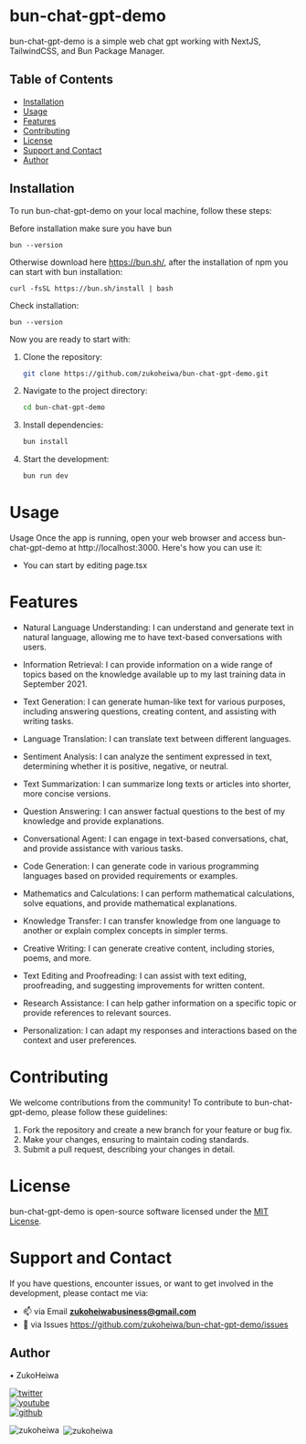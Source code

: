 # bun-chat-gpt-demo

bun-chat-gpt-demo is a simple web chat gpt working with NextJS, TailwindCSS, and Bun Package Manager.

## Table of Contents

- [Installation](#installation)
- [Usage](#usage)
- [Features](#features)
- [Contributing](#contributing)
- [License](#license)
- [Support and Contact](#support-and-contact)
- [Author](#author)
## Installation

To run bun-chat-gpt-demo on your local machine, follow these steps:

Before installation make sure you have bun
```
bun --version
```

Otherwise download here https://bun.sh/, after the installation of npm you can start with bun installation:

```
curl -fsSL https://bun.sh/install | bash
```
Check installation:

```
bun --version
```

Now you are ready to start with:

1. Clone the repository:

    ```bash
   git clone https://github.com/zukoheiwa/bun-chat-gpt-demo.git
    ```
2. Navigate to the project directory:

    ```bash
    cd bun-chat-gpt-demo
    ```
3. Install dependencies:
    ```bash
    bun install
    ```

4. Start the development:
    ```bash
    bun run dev
    ```

# Usage
Usage
Once the app is running, open your web browser and access bun-chat-gpt-demo at http://localhost:3000. Here's how you can use it:

- You can start by editing page.tsx

# Features
- Natural Language Understanding: I can understand and generate text in natural language, allowing me to have text-based conversations with users.

- Information Retrieval: I can provide information on a wide range of topics based on the knowledge available up to my last training data in September 2021.

- Text Generation: I can generate human-like text for various purposes, including answering questions, creating content, and assisting with writing tasks.

- Language Translation: I can translate text between different languages.

- Sentiment Analysis: I can analyze the sentiment expressed in text, determining whether it is positive, negative, or neutral.

- Text Summarization: I can summarize long texts or articles into shorter, more concise versions.

- Question Answering: I can answer factual questions to the best of my knowledge and provide explanations.

- Conversational Agent: I can engage in text-based conversations, chat, and provide assistance with various tasks.

- Code Generation: I can generate code in various programming languages based on provided requirements or examples.

- Mathematics and Calculations: I can perform mathematical calculations, solve equations, and provide mathematical explanations.

- Knowledge Transfer: I can transfer knowledge from one language to another or explain complex concepts in simpler terms.

- Creative Writing: I can generate creative content, including stories, poems, and more.

- Text Editing and Proofreading: I can assist with text editing, proofreading, and suggesting improvements for written content.

- Research Assistance: I can help gather information on a specific topic or provide references to relevant sources.

- Personalization: I can adapt my responses and interactions based on the context and user preferences. 

# Contributing
We welcome contributions from the community! To contribute to bun-chat-gpt-demo, please follow these guidelines:
1. Fork the repository and create a new branch for your feature or bug fix.
2. Make your changes, ensuring to maintain coding standards.
3. Submit a pull request, describing your changes in detail.

# License
bun-chat-gpt-demo is open-source software licensed under the [MIT License](https://choosealicense.com/licenses/mit/).

# Support and Contact
If you have questions, encounter issues, or want to get involved in the development, please contact me via:
- 📫 via Email **zukoheiwabusiness@gmail.com**
- 📄 via Issues https://github.com/zukoheiwa/bun-chat-gpt-demo/issues 

## Author
&#8226; ZukoHeiwa
<div>
<a href="https://www.youtube.com/channel/UCt3X0lR50_2yqdj9o3LUpKA" target="blank">
  <img src="https://img.shields.io/badge/@ZukoHeiwa-blue?style=for-the-badge&logo=twitter" alt="twitter" />
</a>
<br>
<a href="https://twitter.com/ZukoHeiwa" target="blank">
  <img src="https://img.shields.io/badge/@ZukoHeiwa-red?style=for-the-badge&logo=youtube" alt="youtube" />
</a>
<br>
<a href="https://github.com/ZukoHeiwa" target="blank">
  <img src="https://img.shields.io/badge/@ZukoHeiwa-black?style=for-the-badge&logo=github" alt="github" />
</a>
</div>

<p><img align="left" src="https://github-readme-stats.vercel.app/api/top-langs?username=zukoheiwa&show_icons=true&locale=en&layout=compact" alt="zukoheiwa" /></p>

<p>&nbsp;<img align="center" src="https://github-readme-stats.vercel.app/api?username=zukoheiwa&show_icons=true&locale=en" alt="zukoheiwa" /></p>

